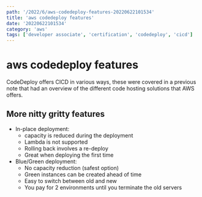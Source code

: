 ```yaml
---
path: '/2022/6/aws-codedeploy-features-20220622101534'
title: 'aws codedeploy features'
date: '20220622101534'
category: 'aws'
tags: ['developer associate', 'certification', 'codedeploy', 'cicd']
---
```


# aws codedeploy features
CodeDeploy offers CICD in various ways, these were covered in a previous note
that had an overview of the different code hosting solutions that AWS offers.

## More nitty gritty features
* In-place deployment:
    * capacity is reduced during the deployment
    * Lambda is not supported
    * Rolling back involves a re-deploy
    * Great when deploying the first time
* Blue/Green deployment:
    * No capacity reduction (safest option)
    * Green instances can be created ahead of time
    * Easy to switch between old and new
    * You pay for 2 environments until you terminate the old servers

